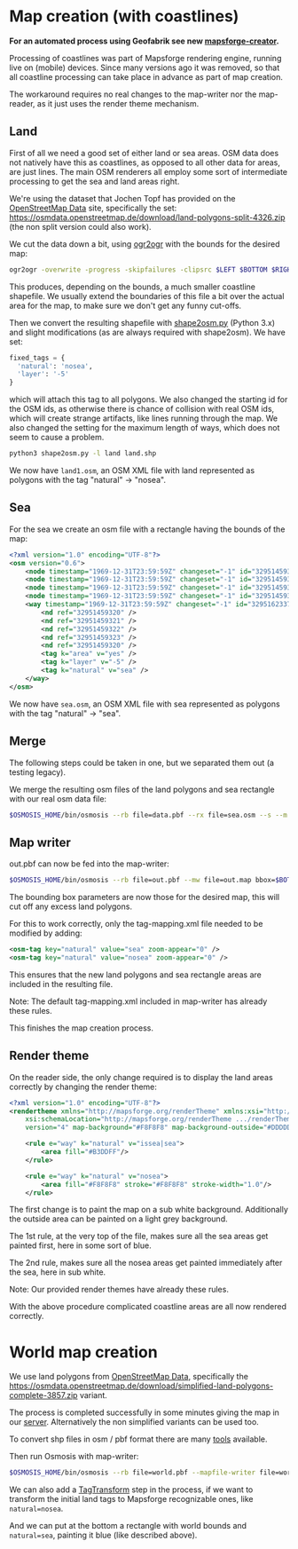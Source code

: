 # Map creation (with coastlines)

**For an automated process using Geofabrik see new [mapsforge-creator](https://github.com/mapsforge/mapsforge-creator).**

Processing of coastlines was part of Mapsforge rendering engine, running live on (mobile) devices. Since many versions ago it was removed, so that all coastline processing can take place in advance as part of map creation.

The workaround requires no real changes to the map-writer nor the map-reader, as it just uses the render theme mechanism.

## Land

First of all we need a good set of either land or sea areas. OSM data does not natively have this as coastlines, as opposed to all other data for areas, are just lines. The main OSM renderers all employ some sort of intermediate processing to get the sea and land areas right.

We're using the dataset that Jochen Topf has provided on the [OpenStreetMap Data](https://osmdata.openstreetmap.de/) site, specifically the set: https://osmdata.openstreetmap.de/download/land-polygons-split-4326.zip (the non split version could also work).

We cut the data down a bit, using [ogr2ogr](http://www.gdal.org/ogr2ogr.html) with the bounds for the desired map:

```bash
ogr2ogr -overwrite -progress -skipfailures -clipsrc $LEFT $BOTTOM $RIGHT $TOP land.shp land-polygons-split-4326/land_polygons.shp
```

This produces, depending on the bounds, a much smaller coastline shapefile. We usually extend the boundaries of this file a bit over the actual area for the map, to make sure we don't get any funny cut-offs.

Then we convert the resulting shapefile with [shape2osm.py](https://github.com/mapsforge/mapsforge-creator/blob/master/shape2osm.py) (Python 3.x) and slight modifications (as are always required with shape2osm). We have set:

```python
fixed_tags = {
  'natural': 'nosea',
  'layer': '-5'
}
```

which will attach this tag to all polygons. We also changed the starting id for the OSM ids, as otherwise there is chance of collision with real OSM ids, which will create strange artifacts, like lines running through the map. We also changed the setting for the maximum length of ways, which does not seem to cause a problem.

```bash
python3 shape2osm.py -l land land.shp
```

We now have `land1.osm`, an OSM XML file with land represented as polygons with the tag "natural" -> "nosea".

## Sea

For the sea we create an osm file with a rectangle having the bounds of the map:

```xml
<?xml version="1.0" encoding="UTF-8"?>
<osm version="0.6">
    <node timestamp="1969-12-31T23:59:59Z" changeset="-1" id="32951459320" version="1" lon="$LEFT" lat="$BOTTOM" />
    <node timestamp="1969-12-31T23:59:59Z" changeset="-1" id="32951459321" version="1" lon="$LEFT" lat="$TOP" />
    <node timestamp="1969-12-31T23:59:59Z" changeset="-1" id="32951459322" version="1" lon="$RIGHT" lat="$TOP" />
    <node timestamp="1969-12-31T23:59:59Z" changeset="-1" id="32951459323" version="1" lon="$RIGHT" lat="$BOTTOM" />
    <way timestamp="1969-12-31T23:59:59Z" changeset="-1" id="32951623372" version="1">
        <nd ref="32951459320" />
        <nd ref="32951459321" />
        <nd ref="32951459322" />
        <nd ref="32951459323" />
        <nd ref="32951459320" />
        <tag k="area" v="yes" />
        <tag k="layer" v="-5" />
        <tag k="natural" v="sea" />
    </way>
</osm>

```

We now have `sea.osm`, an OSM XML file with sea represented as polygons with the tag "natural" -> "sea".

## Merge

The following steps could be taken in one, but we separated them out (a testing legacy).

We merge the resulting osm files of the land polygons and sea rectangle with our real osm data file:

```bash
$OSMOSIS_HOME/bin/osmosis --rb file=data.pbf --rx file=sea.osm --s --m --rx file=land1.osm --s --m --wb file=out.pbf omitmetadata=true
```

## Map writer

out.pbf can now be fed into the map-writer:

```bash
$OSMOSIS_HOME/bin/osmosis --rb file=out.pbf --mw file=out.map bbox=$BOTTOM,$LEFT,$TOP,$RIGHT map-start-position=$LAT,$LON map-start-zoom=$ZOOM
```

The bounding box parameters are now those for the desired map, this will cut off any excess land polygons.

For this to work correctly, only the tag-mapping.xml file needed to be modified by adding:

```xml
<osm-tag key="natural" value="sea" zoom-appear="0" />
<osm-tag key="natural" value="nosea" zoom-appear="0" />
```

This ensures that the new land polygons and sea rectangle areas are included in the resulting file.

Note: The default tag-mapping.xml included in map-writer has already these rules.

This finishes the map creation process.

## Render theme

On the reader side, the only change required is to display the land areas correctly by changing the render theme:

```xml
<?xml version="1.0" encoding="UTF-8"?>
<rendertheme xmlns="http://mapsforge.org/renderTheme" xmlns:xsi="http://www.w3.org/2001/XMLSchema-instance"
    xsi:schemaLocation="http://mapsforge.org/renderTheme .../renderTheme.xsd"
    version="4" map-background="#F8F8F8" map-background-outside="#DDDDDD">

    <rule e="way" k="natural" v="issea|sea">
        <area fill="#B3DDFF"/>
    </rule>

    <rule e="way" k="natural" v="nosea">
        <area fill="#F8F8F8" stroke="#F8F8F8" stroke-width="1.0"/>
    </rule>
```

The first change is to paint the map on a sub white background. Additionally the outside area can be painted on a light grey background.

The 1st rule, at the very top of the file, makes sure all the sea areas get painted first, here in some sort of blue.

The 2nd rule, makes sure all the nosea areas get painted immediately after the sea, here in sub white.

Note: Our provided render themes have already these rules.

With the above procedure complicated coastline areas are all now rendered correctly.

# World map creation

We use land polygons from [OpenStreetMap Data](https://osmdata.openstreetmap.de/), specifically the https://osmdata.openstreetmap.de/download/simplified-land-polygons-complete-3857.zip variant.

The process is completed successfully in some minutes giving the map in our [server](https://download.mapsforge.org/maps/v5/world/).
Alternatively the non simplified variants can be used too.

To convert shp files in osm / pbf format there are many [tools](http://wiki.openstreetmap.org/wiki/Software_comparison/Import_a_shapefile) available.

Then run Osmosis with map-writer:

```bash
$OSMOSIS_HOME/bin/osmosis --rb file=world.pbf --mapfile-writer file=world.map map-start-position=0,0 map-start-zoom=5 zoom-interval-conf=5,0,7
```

We can also add a [TagTransform](http://wiki.openstreetmap.org/wiki/Osmosis/TagTransform) step in the process, if we want to transform the initial land tags to Mapsforge recognizable ones, like `natural=nosea`.

And we can put at the bottom a rectangle with world bounds and `natural=sea`, painting it blue (like described above).
